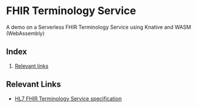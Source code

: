 # FHIR Terminology Service
A demo on a Serverless FHIR Terminology Service using Knative and WASM (WebAssembly)

## Index

1. [Relevant links](#relevant-links)

## Relevant Links

- [HL7 FHIR Terminology Service specification](http://www.hl7.org/fhir/terminology-service.html)